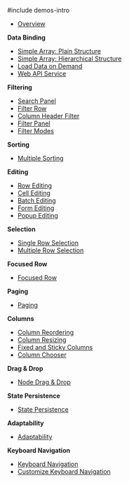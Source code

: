 #include demos-intro

- [Overview](https://js.devexpress.com/Demos/WidgetsGallery/Demo/TreeList/Overview/)

**Data Binding**

- [Simple Array: Plain Structure](https://js.devexpress.com/Demos/WidgetsGallery/Demo/TreeList/SimpleArrayPlainStructure/)
- [Simple Array: Hierarchical Structure](https://js.devexpress.com/Demos/WidgetsGallery/Demo/TreeList/SimpleArrayHierarchicalStructure/)
- [Load Data on Demand](https://js.devexpress.com/Demos/WidgetsGallery/Demo/TreeList/LoadDataOnDemand/)
- [Web API Service](https://js.devexpress.com/Demos/WidgetsGallery/Demo/TreeList/WebAPIService/)

**Filtering**

- [Search Panel](https://js.devexpress.com/Demos/WidgetsGallery/Demo/TreeList/SearchPanel/)
- [Filter Row](https://js.devexpress.com/Demos/WidgetsGallery/Demo/TreeList/FilterRow/)
- [Column Header Filter](https://js.devexpress.com/Demos/WidgetsGallery/Demo/TreeList/ColumnHeaderFilter/)
- [Filter Panel](https://js.devexpress.com/Demos/WidgetsGallery/Demo/TreeList/FilterPanel/)
- [Filter Modes](https://js.devexpress.com/Demos/WidgetsGallery/Demo/TreeList/FilterModes/)

**Sorting**

- [Multiple Sorting](https://js.devexpress.com/Demos/WidgetsGallery/Demo/TreeList/MultipleSorting/)

**Editing**

- [Row Editing](https://js.devexpress.com/Demos/WidgetsGallery/Demo/TreeList/RowEditing/)
- [Cell Editing](https://js.devexpress.com/Demos/WidgetsGallery/Demo/TreeList/CellEditing/)
- [Batch Editing](https://js.devexpress.com/Demos/WidgetsGallery/Demo/TreeList/BatchEditing/)
- [Form Editing](https://js.devexpress.com/Demos/WidgetsGallery/Demo/TreeList/FormEditing/)
- [Popup Editing](https://js.devexpress.com/Demos/WidgetsGallery/Demo/TreeList/PopupEditing/)

**Selection**

- [Single Row Selection](https://js.devexpress.com/Demos/WidgetsGallery/Demo/TreeList/SingleRowSelection/)
- [Multiple Row Selection](https://js.devexpress.com/Demos/WidgetsGallery/Demo/TreeList/MultipleRowSelection/)

**Focused Row**

- [Focused Row](https://js.devexpress.com/Demos/WidgetsGallery/Demo/TreeList/FocusedRow/)

**Paging**

- [Paging](https://js.devexpress.com/Demos/WidgetsGallery/Demo/TreeList/Paging/)

**Columns**

- [Column Reordering](https://js.devexpress.com/Demos/WidgetsGallery/Demo/TreeList/Reordering/)
- [Column Resizing](https://js.devexpress.com/Demos/WidgetsGallery/Demo/TreeList/Resizing/)
- [Fixed and Sticky Columns](https://js.devexpress.com/Demos/WidgetsGallery/Demo/TreeList/FixedAndStickyColumns/)
- [Column Chooser](https://js.devexpress.com/Demos/WidgetsGallery/Demo/TreeList/ColumnChooser/)

**Drag & Drop**

- [Node Drag & Drop](https://js.devexpress.com/Demos/WidgetsGallery/Demo/TreeList/LocalReordering/)

**State Persistence**

- [State Persistence](https://js.devexpress.com/Demos/WidgetsGallery/Demo/TreeList/StatePersistence/)

**Adaptability**

- [Adaptability](https://js.devexpress.com/Demos/WidgetsGallery/Demo/TreeList/Adaptability/)

**Keyboard Navigation**

- [Keyboard Navigation](https://js.devexpress.com/Demos/WidgetsGallery/Demo/TreeList/KeyboardNavigation/)
- [Customize Keyboard Navigation](https://js.devexpress.com/Demos/WidgetsGallery/Demo/TreeList/CustomizeKeyboardNavigation/)

